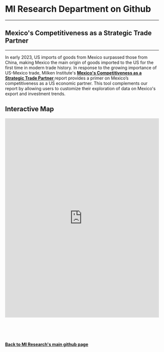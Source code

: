 <br><br>
<head>
 
<meta name="twitter:title" content="Best Performing Cities">

<meta property="og:title" content="Best Performing Cities">
<meta property="og:url" content="https://miresearch.github.io/Best-Performing-Cities/">

 </head>


<H1><b>MI Research Department on Github </b></H1>  <Hr>
<H2><b>Mexico's Competitiveness as a Strategic Trade Partner</b></H2>  <Hr>

In early 2023, US imports of goods from Mexico surpassed those from China, making Mexico the main origin of goods imported to the US for the first time in modern trade history. In response to the growing importance of US-Mexico trade, Milken Institute's 
<a href=" https://https://milkeninstitute.org/report/mexico-competitiveness-strategic-trade-partner" target="_blank"> <b>Mexico's Competitiveness as a Strategic Trade Partner </b>  </a> report provides a primer on Mexico’s competitiveness as a US economic partner. This tool complements our report by allowing users to customize their exploration of data on Mexico's export and investment trends. 

<H2>Interactive Map</H2> 
 
 <iframe src="https://public.tableau.com/views/MexicoRegional-Final/Exports-Dash?:showVizHome=no&:embed=true"  width="100%" height="650" frameborder="0"></iframe>
  <Br>
 
      
 <Br>

<Br><Br>
  
<a href=" https://miresearch.github.io/About/" target="_blank"> <b>Back to MI Research's main github page</b>  </a>
<br>
<br>
<Bh>  
<br>
<br>
<Bh>



